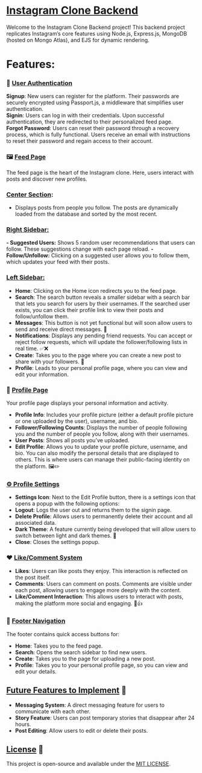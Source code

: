 # <u>Instagram Clone Backend</u>
Welcome to the Instagram Clone Backend project! This backend project replicates Instagram’s core features using Node.js, Express.js, MongoDB (hosted on Mongo Atlas), and EJS for dynamic rendering.

# Features:

### **📝 <u>User Authentication</u>**

**Signup**: New users can register for the platform. Their passwords are securely encrypted using Passport.js, a middleware that simplifies user authentication.<br />
**Signin**: Users can log in with their credentials. Upon successful authentication, they are redirected to their personalized feed page.<br />
**Forgot Password**: Users can reset their password through a recovery process, which is fully functional. Users receive an email with instructions to reset their password and regain access to their account.<br />

### **🖼️ <u>Feed Page</u>**
The feed page is the heart of the Instagram clone. Here, users interact with posts and discover new profiles.
<br />
### **<u>Center Section</u>**: 
  - Displays posts from people you follow. The posts are dynamically loaded from the database and sorted by the most recent.
    
### **<u>Right Sidebar:</u>**
  **- Suggested Users:** Shows 5 random user recommendations that users can follow. These suggestions change with each page reload.
  **- Follow/Unfollow:** Clicking on a suggested user allows you to follow them, which updates your feed with their posts.

### **<u>Left Sidebar:</u>**
  - **Home**: Clicking on the Home icon redirects you to the feed page.
  - **Search**:
    The search button reveals a smaller sidebar with a search bar that lets you search for users by their usernames.
    If the searched user exists, you can click their profile link to view their posts and follow/unfollow them.
  - **Messages**: This button is not yet functional but will soon allow users to send and receive direct messages. 💬
  - **Notifications**:
    Displays any pending friend requests.
    You can accept or reject follow requests, which will update the follower/following lists in real time. ✅❌
  - **Create**: Takes you to the page where you can create a new post to share with your followers. 📸
  - **Profile**: Leads to your personal profile page, where you can view and edit your information.

### **👤 <u>Profile Page</u>**
Your profile page displays your personal information and activity.

- **Profile Info**: Includes your profile picture (either a default profile picture or one uploaded by the user), username, and bio.
- **Follower/Following Counts**: Displays the number of people following you and the number of people you follow, along with their usernames.
- **User Posts**: Shows all posts you’ve uploaded.
- **Edit Profile**:
  Allows you to update your profile picture, username, and bio. You can also modify the personal details that are displayed to others.
  This is where users can manage their public-facing identity on the platform. 🖼️✏️

### **<u>⚙️ Profile Settings</u>**
  - **Settings Icon**: Next to the Edit Profile button, there is a settings icon that opens a popup with the following options:
  - **Logout**: Logs the user out and returns them to the signin page.
  - **Delete Profile**: Allows users to permanently delete their account and all associated data.
  - **Dark Theme**: A feature currently being developed that will allow users to switch between light and dark themes. 🌙
  - **Close**: Closes the settings popup.

### **❤️ <u>Like/Comment System</u>**
  - **Likes**: Users can like posts they enjoy. This interaction is reflected on the post itself.
  - **Comments**: Users can comment on posts. Comments are visible under each post, allowing users to engage more deeply with the content.
  - **Like/Comment Interaction**: This allows users to interact with posts, making the platform more social and engaging. 💬👍

### **📱 <u>Footer Navigation</u>**
The footer contains quick access buttons for:

  - **Home**: Takes you to the feed page.
  - **Search**: Opens the search sidebar to find new users.
  - **Create**: Takes you to the page for uploading a new post.
  - **Profile**: Takes you to your personal profile page, so you can view and edit your details.

## <u>Future Features to Implement</u> 🌱
  - **Messaging System**: A direct messaging feature for users to communicate with each other.
  - **Story Feature**: Users can post temporary stories that disappear after 24 hours.
  - **Post Editing**: Allow users to edit or delete their posts.

## <u>License</u> 📜
This project is open-source and available under the [MIT LICENSE](LICENSE).
